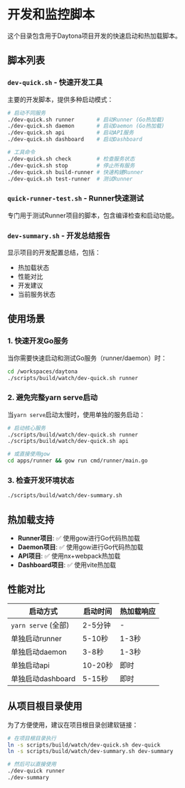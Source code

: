 # 开发和监控脚本

这个目录包含用于Daytona项目开发的快速启动和热加载脚本。

## 脚本列表

### `dev-quick.sh` - 快速开发工具

主要的开发脚本，提供多种启动模式：

```bash
# 启动不同服务
./dev-quick.sh runner       # 启动Runner (Go热加载)
./dev-quick.sh daemon       # 启动Daemon (Go热加载)  
./dev-quick.sh api          # 启动API服务
./dev-quick.sh dashboard    # 启动Dashboard

# 工具命令
./dev-quick.sh check        # 检查服务状态
./dev-quick.sh stop         # 停止所有服务
./dev-quick.sh build-runner # 快速构建Runner
./dev-quick.sh test-runner  # 测试Runner
```

### `quick-runner-test.sh` - Runner快速测试

专门用于测试Runner项目的脚本，包含编译检查和启动功能。

### `dev-summary.sh` - 开发总结报告

显示项目的开发配置总结，包括：

- 热加载状态
- 性能对比
- 开发建议
- 当前服务状态

## 使用场景

### 1. 快速开发Go服务

当你需要快速启动和测试Go服务（runner/daemon）时：

```bash
cd /workspaces/daytona
./scripts/build/watch/dev-quick.sh runner
```

### 2. 避免完整yarn serve启动

当`yarn serve`启动太慢时，使用单独的服务启动：

```bash
# 启动核心服务
./scripts/build/watch/dev-quick.sh runner
./scripts/build/watch/dev-quick.sh api

# 或直接使用gow
cd apps/runner && gow run cmd/runner/main.go
```

### 3. 检查开发环境状态

```bash
./scripts/build/watch/dev-summary.sh
```

## 热加载支持

- **Runner项目**: ✅ 使用gow进行Go代码热加载
- **Daemon项目**: ✅ 使用gow进行Go代码热加载
- **API项目**: ✅ 使用nx+webpack热加载
- **Dashboard项目**: ✅ 使用vite热加载

## 性能对比

| 启动方式 | 启动时间 | 热加载响应 |
|---------|---------|-----------|
| `yarn serve` (全部) | 2-5分钟 | - |
| 单独启动runner | 5-10秒 | 1-3秒 |
| 单独启动daemon | 3-8秒 | 1-3秒 |
| 单独启动api | 10-20秒 | 即时 |
| 单独启动dashboard | 5-15秒 | 即时 |

## 从项目根目录使用

为了方便使用，建议在项目根目录创建软链接：

```bash
# 在项目根目录执行
ln -s scripts/build/watch/dev-quick.sh dev-quick
ln -s scripts/build/watch/dev-summary.sh dev-summary

# 然后可以直接使用
./dev-quick runner
./dev-summary
```
